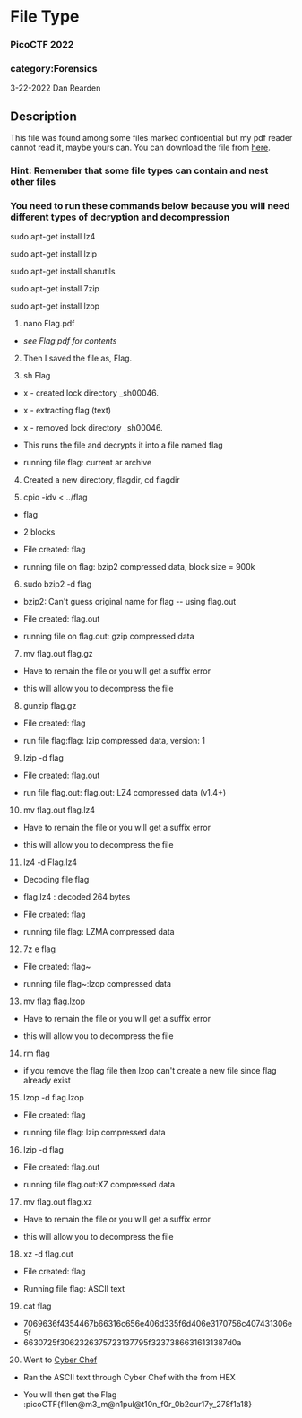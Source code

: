 # File Type
### PicoCTF 2022
### category:Forensics
3-22-2022
Dan Rearden

## Description
This file was found among some files marked confidential but my pdf reader cannot read it, maybe yours can. You can download the file from [here](https://artifacts.picoctf.net/c/329/Flag.pdf).

### Hint: Remember that some file types can contain and nest other files

### You need to run these commands below because you will need different types of decryption and decompression

sudo apt-get install lz4

sudo apt-get install lzip

sudo apt-get install sharutils

sudo apt-get install 7zip

sudo apt-get install lzop



1. nano Flag.pdf
* _see Flag.pdf for contents_

2. Then I saved the file as, Flag.

3. sh Flag

  * x - created lock directory _sh00046.
  
  * x - extracting flag (text)
  
  * x - removed lock directory _sh00046.

  * This runs the file and decrypts it into a file named flag
  
  * running file flag: current ar archive
  

4. Created a new directory, flagdir, cd flagdir

5. cpio -idv < ../flag
  
  * flag
  * 2 blocks

  * File created: flag
  
  * running file on flag: bzip2 compressed data, block size = 900k

6. sudo bzip2 -d flag

  * bzip2: Can't guess original name for flag -- using flag.out

  * File created: flag.out
  
  * running file on flag.out: gzip compressed data

7. mv flag.out flag.gz

  * Have to remain the file or you will get a suffix error
  
  * this will allow you to decompress the file

8. gunzip flag.gz

  * File created: flag
  
  * run file flag:flag: lzip compressed data, version: 1

9. lzip -d flag

  * File created: flag.out
  
  * run file flag.out: flag.out: LZ4 compressed data (v1.4+)

10. mv flag.out flag.lz4
  
  * Have to remain the file or you will get a suffix error
  
  * this will allow you to decompress the file

11. lz4 -d Flag.lz4

  * Decoding file flag 
  * flag.lz4             : decoded 264 bytes  

  * File created: flag
  
  * running file flag: LZMA compressed data

12. 7z e flag
  
  * File created: flag~
  
  * running file flag~:lzop compressed data


13. mv flag flag.lzop
  
  * Have to remain the file or you will get a suffix error
  
  * this will allow you to decompress the file

14. rm flag

  * if you remove the flag file then lzop can't create a new file since flag already exist

15. lzop -d flag.lzop
  
  * File created: flag
  
  * running file flag: lzip compressed data

16. lzip -d flag
  
  * File created: flag.out
  
  * running file flag.out:XZ compressed data

17. mv flag.out flag.xz

  * Have to remain the file or you will get a suffix error
  
  * this will allow you to decompress the file

18. xz -d flag.out

  * File created: flag
  
  * Running file flag: ASCII text

19. cat flag
  
  * 7069636f4354467b66316c656e406d335f6d406e3170756c407431306e5f
  * 6630725f3062326375723137795f32373866316131387d0a

20.  Went to [Cyber Chef](https://gchq.github.io/CyberChef/)
  
  * Ran the ASCII text through Cyber Chef with the from HEX 
  
  * You will then get the Flag :picoCTF{f1len@m3_m@n1pul@t10n_f0r_0b2cur17y_278f1a18}
